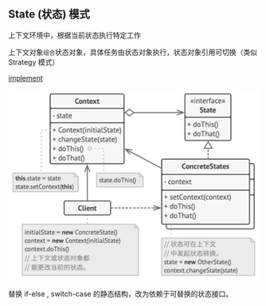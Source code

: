 ## State (状态) 模式

上下文环境中，根据当前状态执行特定工作

上下文对象`组合`状态对象，具体任务由状态对象执行，状态对象引用可切换（类似 Strategy 模式）

[implement](./implement/State.cpp)

![](./images/State.png)

替换 if-else , switch-case 的静态结构，改为依赖于可替换的状态接口。

